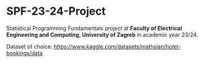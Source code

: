 # SPF-23-24-Project
Statistical Programming Fundamentals project at **Faculty of Electrical Engineering and Computing, University of Zagreb** in academic year 23/24.

Dataset of choice: https://www.kaggle.com/datasets/mathsian/hotel-bookings/data